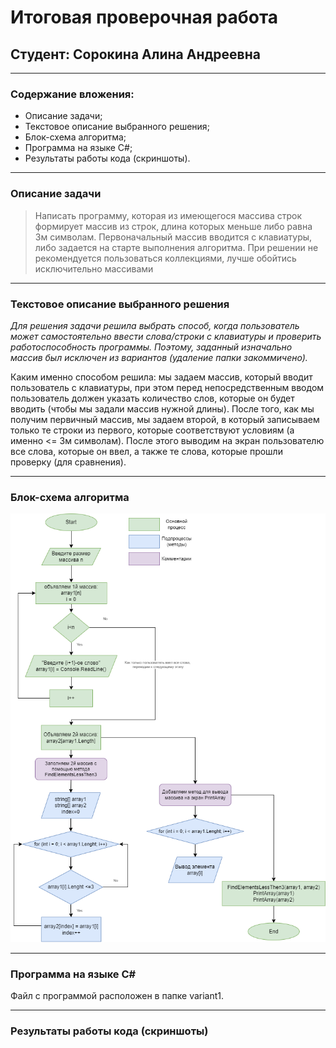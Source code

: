 # Итоговая проверочная работа
## **Студент**: Сорокина Алина Андреевна
_____

### **Содержание вложения**:
* Описание задачи;
* Текстовое описание выбранного решения;
* Блок-схема алгоритма;
* Программа на языке C#;
* Результаты работы кода (скриншоты).

____

### **Описание задачи**

>Написать программу, которая из имеющегося массива строк формирует массив из строк, длина которых меньше либо равна 3м символам. 
Первоначальный массив вводится с клавиатуры, либо задается на старте выполнения алгоритма. 
При решении не рекомендуется пользоваться коллекциями, лучше обойтись исключительно массивами

_____


### **Текстовое описание выбранного решения**

*Для решения задачи решила выбрать способ, когда пользователь может самостоятельно ввести слова/строки с клавиатуры и проверить работоспособность программы. Поэтому, заданный изначально массив был исключен из вариантов (удаление папки закоммичено).*

Каким именно способом решила: мы задаем массив, который вводит пользователь с клавиатуры, при этом перед непосредственным вводом пользователь должен указать количество слов, которые он будет вводить (чтобы мы задали массив нужной длины). После того, как мы получим первичный массив, мы задаем второй, в который записываем только те строки из первого, которые соответствуют условиям (а именно <= 3м символам). После этого выводим на экран пользователю все слова, которые он ввел, а также те слова, которые прошли проверку (для сравнения).
____

### Блок-схема алгоритма


![Блок-схема алгоритма](BS.png)
_____

### Программа на языке С#

Файл с программой расположен в папке variant1.

____

### Результаты работы кода (скриншоты)

